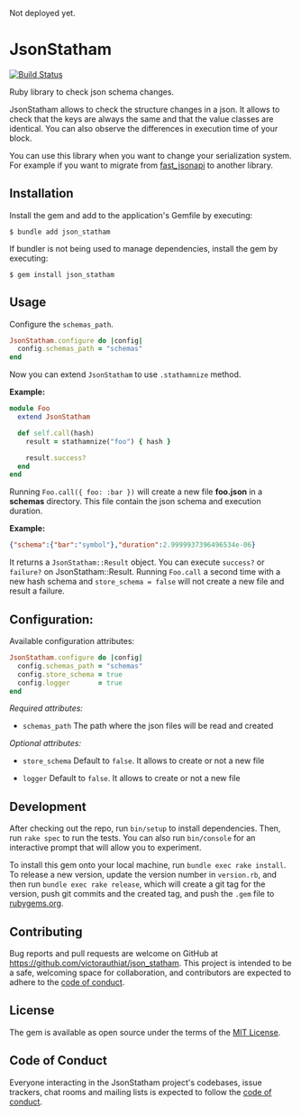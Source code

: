 Not deployed yet.

# JsonStatham

[![Build Status](https://github.com/victorauthiat/json_statham/actions/workflows/ci.yml/badge.svg)](https://github.com/victorauthiat/json_statham/actions/workflows/ci.yml)

Ruby library to check json schema changes.

JsonStatham allows to check the structure changes in a json.
It allows to check that the keys are always the same and that the value classes are identical. You can also observe the differences in execution time of your block.

You can use this library when you want to change your serialization system. For example if you want to migrate from [fast_jsonapi](https://github.com/Netflix/fast_jsonapi) to another library.

## Installation

Install the gem and add to the application's Gemfile by executing:

    $ bundle add json_statham

If bundler is not being used to manage dependencies, install the gem by executing:

    $ gem install json_statham

## Usage

Configure the `schemas_path`.

```ruby
JsonStatham.configure do |config|
  config.schemas_path = "schemas"
end
```

Now you can extend `JsonStatham` to use `.stathamnize` method.

**Example:**

```ruby
module Foo
  extend JsonStatham

  def self.call(hash)
    result = stathamnize("foo") { hash }

    result.success?
  end
end
```

Running `Foo.call({ foo: :bar })` will create a new file **foo.json** in a **schemas** directory. This file contain the json schema and execution duration.

**Example:**

```json
{"schema":{"bar":"symbol"},"duration":2.9999937396496534e-06}
```

It returns a `JsonStatham::Result` object.
You can execute `success?` or `failure?` on JsonStatham::Result.
Running `Foo.call` a second time with a new hash schema and `store_schema = false` will not create a new file and result a failure.

## Configuration:

Available configuration attributes:

```ruby
JsonStatham.configure do |config|
  config.schemas_path = "schemas"
  config.store_schema = true
  config.logger       = true
end
```

*Required attributes:*

- `schemas_path` The path where the json files will be read and created

*Optional attributes:*

- `store_schema` Default to `false`. It allows to create or not a new file

- `logger` Default to `false`. It allows to create or not a new file

## Development

After checking out the repo, run `bin/setup` to install dependencies. Then, run `rake spec` to run the tests. You can also run `bin/console` for an interactive prompt that will allow you to experiment.

To install this gem onto your local machine, run `bundle exec rake install`. To release a new version, update the version number in `version.rb`, and then run `bundle exec rake release`, which will create a git tag for the version, push git commits and the created tag, and push the `.gem` file to [rubygems.org](https://rubygems.org).

## Contributing

Bug reports and pull requests are welcome on GitHub at https://github.com/victorauthiat/json_statham. This project is intended to be a safe, welcoming space for collaboration, and contributors are expected to adhere to the [code of conduct](https://github.com/victorauthiat/json_statham/blob/master/CODE_OF_CONDUCT.md).

## License

The gem is available as open source under the terms of the [MIT License](https://opensource.org/licenses/MIT).

## Code of Conduct

Everyone interacting in the JsonStatham project's codebases, issue trackers, chat rooms and mailing lists is expected to follow the [code of conduct](https://github.com/victorauthiat/json_statham/blob/master/CODE_OF_CONDUCT.md).

